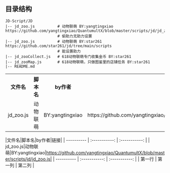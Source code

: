 ##  目录结构
    JD-Script/JD
    |-- jd_zoo.js          # 动物联萌 BY:yangtingxiao https://github.com/yangtingxiao/QuantumultX/blob/master/scripts/jd/jd_zoo.js
                           # 偷助力无助力设置                           
    |-- jd_zoo.js          # 动物联萌 BY:star261 https://github.com/star261/jd/tree/main/scripts
                           # 能设置助力
    |-- jd_zooCollect.js   # 618动物联萌专门收集金币 BY:star261
    |-- jd_zooMap.js       # 618动物联萌，只做图鉴里的店铺任务 BY:star261
    |-- README.md

<div>
    <table border="0">
	  <tr>
	    <th>文件名</th>
	    <th>脚本名</th>
		<th>by作者</th>
		<th>链接</th>
	  </tr>
	  <tr>
	    <td>jd_zoo.js</td>
	    <td>动物联萌</td>
		<td>BY:yangtingxiao</td>
		<td>https://github.com/yangtingxiao/QuantumultX/blob/master/scripts/jd/jd_zoo.js</td>
		<td></td>
	  </tr>
    </table>
</div>

|文件名|脚本名|by作者|链接|
| ---------- | :-----------:  | :-----------: |
| jd_zoo.js|动物联萌|BY:yangtingxiao|https://github.com/yangtingxiao/QuantumultX/blob/master/scripts/jd/jd_zoo.js|
| ---------- | :-----------:  | :-----------: |
| 第一行     | 第一列     | 第二列     |
